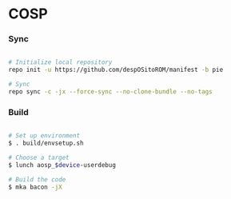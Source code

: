 # COSP #

### Sync ###

```bash

# Initialize local repository
repo init -u https://github.com/despOSitoROM/manifest -b pie

# Sync
repo sync -c -jx --force-sync --no-clone-bundle --no-tags
```

### Build ###

```bash

# Set up environment
$ . build/envsetup.sh

# Choose a target
$ lunch aosp_$device-userdebug

# Build the code
$ mka bacon -jX
```
